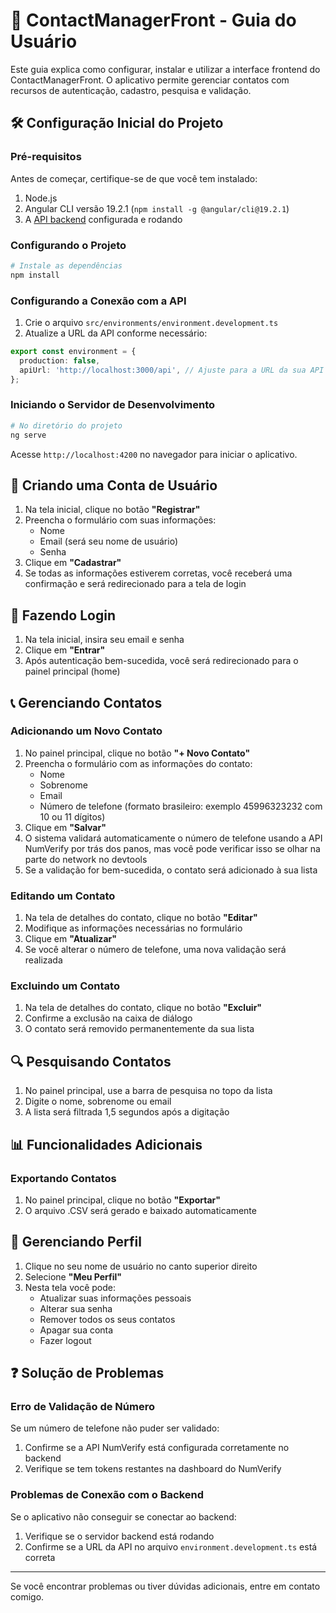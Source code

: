 # 📱 ContactManagerFront - Guia do Usuário

Este guia explica como configurar, instalar e utilizar a interface frontend do ContactManagerFront. O aplicativo permite gerenciar contatos com recursos de autenticação, cadastro, pesquisa e validação.

## 🛠️ Configuração Inicial do Projeto

### Pré-requisitos

Antes de começar, certifique-se de que você tem instalado:

1. Node.js
2. Angular CLI versão 19.2.1 (`npm install -g @angular/cli@19.2.1`)
3. A [API backend](https://github.com/conradocmatheus/contact-manager-back) configurada e rodando

### Configurando o Projeto

```bash
# Instale as dependências
npm install
```

### Configurando a Conexão com a API

1. Crie o arquivo `src/environments/environment.development.ts`
2. Atualize a URL da API conforme necessário:

```typescript
export const environment = {
  production: false,
  apiUrl: 'http://localhost:3000/api', // Ajuste para a URL da sua API
};
```

### Iniciando o Servidor de Desenvolvimento

```bash
# No diretório do projeto
ng serve
```

Acesse `http://localhost:4200` no navegador para iniciar o aplicativo.

## 👤 Criando uma Conta de Usuário

1. Na tela inicial, clique no botão **"Registrar"**
2. Preencha o formulário com suas informações:
   - Nome
   - Email (será seu nome de usuário)
   - Senha
3. Clique em **"Cadastrar"**
4. Se todas as informações estiverem corretas, você receberá uma confirmação e será redirecionado para a tela de login

## 🔑 Fazendo Login

1. Na tela inicial, insira seu email e senha
2. Clique em **"Entrar"**
3. Após autenticação bem-sucedida, você será redirecionado para o painel principal (home)

## 📞 Gerenciando Contatos

### Adicionando um Novo Contato

1. No painel principal, clique no botão **"+ Novo Contato"**
2. Preencha o formulário com as informações do contato:
   - Nome
   - Sobrenome
   - Email
   - Número de telefone (formato brasileiro: exemplo 45996323232 com 10 ou 11 dígitos)
3. Clique em **"Salvar"**
4. O sistema validará automaticamente o número de telefone usando a API NumVerify por trás dos panos, mas você pode verificar isso se olhar na parte do network no devtools
5. Se a validação for bem-sucedida, o contato será adicionado à sua lista

### Editando um Contato

1. Na tela de detalhes do contato, clique no botão **"Editar"**
2. Modifique as informações necessárias no formulário
3. Clique em **"Atualizar"**
4. Se você alterar o número de telefone, uma nova validação será realizada

### Excluindo um Contato

1. Na tela de detalhes do contato, clique no botão **"Excluir"**
2. Confirme a exclusão na caixa de diálogo
3. O contato será removido permanentemente da sua lista

## 🔍 Pesquisando Contatos

1. No painel principal, use a barra de pesquisa no topo da lista
2. Digite o nome, sobrenome ou email
3. A lista será filtrada 1,5 segundos após a digitação

## 📊 Funcionalidades Adicionais

### Exportando Contatos

1. No painel principal, clique no botão **"Exportar"**
2. O arquivo .CSV será gerado e baixado automaticamente

## 👤 Gerenciando Perfil

1. Clique no seu nome de usuário no canto superior direito
2. Selecione **"Meu Perfil"**
3. Nesta tela você pode:
   - Atualizar suas informações pessoais
   - Alterar sua senha
   - Remover todos os seus contatos
   - Apagar sua conta
   - Fazer logout

## ❓ Solução de Problemas

### Erro de Validação de Número

Se um número de telefone não puder ser validado:
1. Confirme se a API NumVerify está configurada corretamente no backend
2. Verifique se tem tokens restantes na dashboard do NumVerify

### Problemas de Conexão com o Backend

Se o aplicativo não conseguir se conectar ao backend:
1. Verifique se o servidor backend está rodando
2. Confirme se a URL da API no arquivo `environment.development.ts` está correta

---

Se você encontrar problemas ou tiver dúvidas adicionais, entre em contato comigo.
